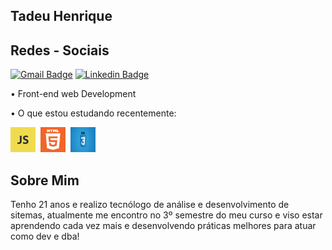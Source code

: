 ##  Tadeu Henrique

## Redes - Sociais

[![Gmail Badge](https://img.shields.io/badge/-Gmail-c14438?style=flat-square&logo=Gmail&logoColor=white&link=mailto:tadeuhenriquecontato@gmail.com)](mailto:tadeuhenriquecontato@gmail.com)
[![Linkedin Badge](https://img.shields.io/badge/-LinkedIn-blue?style=flat-square&logo=Linkedin&logoColor=white&link=https://www.linkedin.com/in/tadeu-henrique-santos-silva/)](https://www.linkedin.com/in/tadeu-henrique-santos-silva-26865b203/)

•	Front-end web Development

•	O que estou estudando recentemente: 


<p align="left">
<code><img src="javaC.png" alt="JavaScript" width="40" height="40" /></code>&nbsp;
<code><img src="HTML-5.png" alt="HTML-5" width="40" height="40"/></code>&nbsp;
<code><img src="css.png" alt="css" width="40" height="40"/></code>&nbsp;
</p>


## Sobre Mim

Tenho 21 anos e realizo tecnólogo de análise e desenvolvimento de sitemas, atualmente me encontro no 3º semestre do meu curso e viso estar aprendendo cada vez mais e desenvolvendo práticas melhores para atuar como dev e dba!
